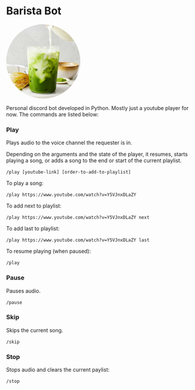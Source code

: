# Barista Bot

<a href="url"><img src="images/iced-matcha-latte.jpg" height="auto" width="200" style="border-radius:50%"></a>

Personal discord bot developed in Python. Mostly just a youtube player for now. The commands are listed below:

### Play

Plays audio to the voice channel the requester is in.

Depending on the arguments and the state of the player, it resumes, starts playing a song, or adds a song to the end or start of the current playlist.

    /play [youtube-link] [order-to-add-to-playlist]


To play a song:

    /play https://www.youtube.com/watch?v=Y5VJnxDLaZY

To add next to playlist:

    /play https://www.youtube.com/watch?v=Y5VJnxDLaZY next

To add last to playlist:

    /play https://www.youtube.com/watch?v=Y5VJnxDLaZY last

To resume playing (when paused):

    /play

### Pause

Pauses audio.

    /pause

### Skip

Skips the current song.

    /skip

### Stop

Stops audio and clears the current paylist:

    /stop


